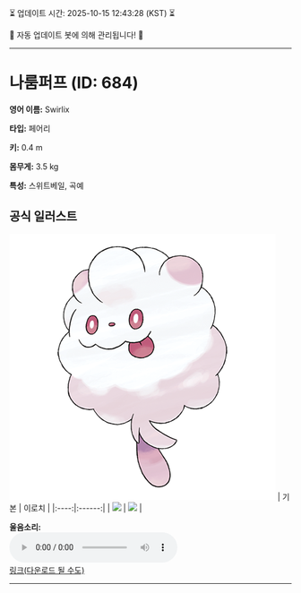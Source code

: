 
⏳ 업데이트 시간: 2025-10-15 12:43:28 (KST) ⏳

🤖 자동 업데이트 봇에 의해 관리됩니다! 🤖

---

# 나룸퍼프 (ID: 684)
**영어 이름:** Swirlix

**타입:** 페어리

**키:** 0.4 m

**몸무게:** 3.5 kg

**특성:** 스위트베일, 곡예

## 공식 일러스트
![](https://raw.githubusercontent.com/PokeAPI/sprites/master/sprites/pokemon/other/official-artwork/684.png)
| 기본 | 이로치 |
|:----:|:------:|
| <img src="http://play.pokemonshowdown.com/sprites/ani/swirlix.gif" width="200"> | <img src="http://play.pokemonshowdown.com/sprites/ani-shiny/swirlix.gif" width="200"> |

**울음소리:**<br><audio controls src="https://raw.githubusercontent.com/PokeAPI/cries/main/cries/pokemon/latest/684.ogg"></audio><br> [링크(다운로드 될 수도)](https://raw.githubusercontent.com/PokeAPI/cries/main/cries/pokemon/latest/684.ogg)


---
